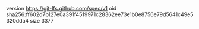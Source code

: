 version https://git-lfs.github.com/spec/v1
oid sha256:ff602d7b127e0a391f4519971c28362ee73e1b0e8756e79d5641c49e5320dda4
size 3377
